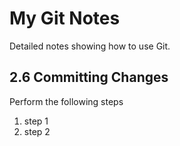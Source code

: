 # My Git Notes

Detailed notes showing how to use Git.

## 2.6 Committing Changes

Perform the following steps

1. step 1
2. step 2